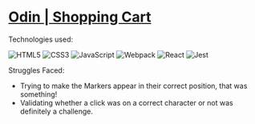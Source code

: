 # [Odin | Shopping Cart](https://ledathemis.github.io/odin-shopping-cart)

Technologies used:

![HTML5](https://img.shields.io/badge/html5-E34F26.svg?style=for-the-badge&logo=html5&logoColor=FFF)
![CSS3](https://img.shields.io/badge/css3-1572B6.svg?style=for-the-badge&logo=css3&logoColor=FFF)
![JavaScript](https://img.shields.io/badge/javascript-%23323330.svg?style=for-the-badge&logo=javascript&logoColor=%23F7DF1E)
![Webpack](https://img.shields.io/badge/webpack-%238DD6F9.svg?style=for-the-badge&logo=webpack&logoColor=black)
![React](https://img.shields.io/badge/react-%2320232a.svg?style=for-the-badge&logo=react&logoColor=%2361DAFB)
![Jest](https://img.shields.io/badge/-jest-%23C21325?style=for-the-badge&logo=jest&logoColor=white)

Struggles Faced:

- Trying to make the Markers appear in their correct position, that was something!
- Validating whether a click was on a correct character or not was definitely a challenge.